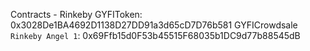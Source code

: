 Contracts - Rinkeby
GYFIToken: 0x3028De1BA4692D1138D27DD91a3d65cD7D76b581
GYFICrowdsale `Rinkeby Angel 1`: 0x69Ffb15d0F53b45515F68035b1DC9d77b88545dB